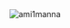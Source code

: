 <img src="https://github-readme-stats.vercel.app/api/top-langs?username=ami1manna&show_icons=true&locale=en&layout=compact" alt="ami1manna" >


